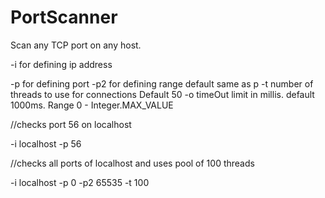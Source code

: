 # PortScanner
Scan any TCP port on any host.

-i for defining ip address

-p for defining port
-p2 for defining range default same as p
-t number of threads to use for connections   Default 50
-o timeOut limit in millis. default 1000ms. Range 0 - Integer.MAX_VALUE


 //checks port 56 on localhost
 
-i localhost -p 56  

//checks all ports of localhost and uses pool of 100 threads

-i localhost -p 0 -p2 65535 -t 100
